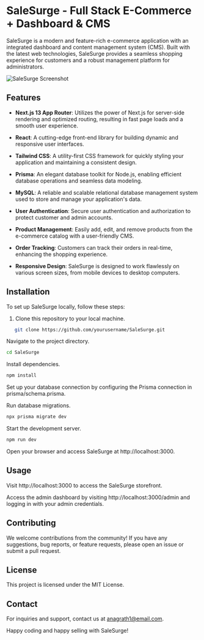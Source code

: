 # SaleSurge - Full Stack E-Commerce + Dashboard & CMS

SaleSurge is a modern and feature-rich e-commerce application with an integrated dashboard and content management system (CMS). Built with the latest web technologies, SaleSurge provides a seamless shopping experience for customers and a robust management platform for administrators.

![SaleSurge Screenshot](https://github.com/aadarsh-nagrath/SaleSurge/assets/92307537/33135305-7347-4282-8d06-4dbeb912d780)

## Features

- **Next.js 13 App Router**: Utilizes the power of Next.js for server-side rendering and optimized routing, resulting in fast page loads and a smooth user experience.

- **React**: A cutting-edge front-end library for building dynamic and responsive user interfaces.

- **Tailwind CSS**: A utility-first CSS framework for quickly styling your application and maintaining a consistent design.

- **Prisma**: An elegant database toolkit for Node.js, enabling efficient database operations and seamless data modeling.

- **MySQL**: A reliable and scalable relational database management system used to store and manage your application's data.

- **User Authentication**: Secure user authentication and authorization to protect customer and admin accounts.

- **Product Management**: Easily add, edit, and remove products from the e-commerce catalog with a user-friendly CMS.

- **Order Tracking**: Customers can track their orders in real-time, enhancing the shopping experience.

- **Responsive Design**: SaleSurge is designed to work flawlessly on various screen sizes, from mobile devices to desktop computers.

## Installation

To set up SaleSurge locally, follow these steps:

1. Clone this repository to your local machine.

```bash
   git clone https://github.com/yourusername/SaleSurge.git
```
Navigate to the project directory.

```bash
cd SaleSurge
```
Install dependencies.
```bash
npm install
```
Set up your database connection by configuring the Prisma connection in prisma/schema.prisma.

Run database migrations.

```bash
npx prisma migrate dev
```
Start the development server.

```bash
npm run dev
```
Open your browser and access SaleSurge at http://localhost:3000.

## Usage
Visit http://localhost:3000 to access the SaleSurge storefront.

Access the admin dashboard by visiting http://localhost:3000/admin and logging in with your admin credentials.

## Contributing
We welcome contributions from the community! If you have any suggestions, bug reports, or feature requests, please open an issue or submit a pull request.

## License
This project is licensed under the MIT License.

## Contact
For inquiries and support, contact us at anagrath1@email.com.

Happy coding and happy selling with SaleSurge!
